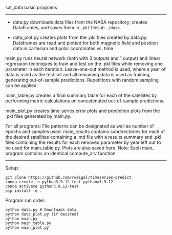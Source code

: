 sat_data basic programs

-----------------------------------------

* data.py downloads data files from the NASA repository, creates DataFrames, and saves them in `.pkl` files in `./data`.

* data_plot.py creates plots from the .pkl files created by data.py. Dataframes are read and plotted for both magnetic field and position data in cartesian and polar coordinates vs. time

main.py runs neural network (both with 3 outputs and 1 output) and linear regression techniques to train and test on the .pkl files while removing one parameter in each iteration.
    Leave-one-out method is used, where a year of data is used as the test set and all remaining data is used as training, generating out-of-sample predictions. Repetitions with random sampling can be applied.

main_table.py creates a final summary table for each of the satellites by performing metric calculations on concatenated out-of-sample predictions.

main_plot.py creates time-series error plots and prediction plots from the .pkl files generated by main.py.

For all programs:
    File patterns can be designated as well as number of epochs and samples used.
    main_results contains subdirectories for each of the desired satellites containing a .md file with a results summary and .pkl files containing the results for each removed parameter by year left out to be used for main_table.py. Plots are also saved here.
    Note: Each main_ program contains an identical compute_arv function.

-----------------------------------------

Setup:

```
git clone https://github.com/rweigel/timeseries-predict
conda create -n python3.9.12-test python=3.9.12
conda activate python3.9.12-test
pip install -e .
```

Program run order:

```
python data.py # Downloads data
python data_plot.py (if desired)
python main.py
python main_table.py
python main_plot.py
```